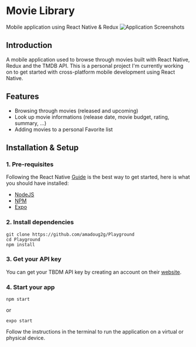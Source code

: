# Movie Library
Mobile application using React Native &amp; Redux
![Application Screenshots](https://github.com/amadoug2g/Playground/blob/master/Images/Screenchots.png?raw=true)

## Introduction
A mobile application used to browse through movies built with React Native, Redux and the TMDB API.
This is a personal project I'm currently working on to get started with cross-platform mobile development using React Native.
## Features
* Browsing through movies (released and upcoming)
* Look up movie informations (release date, movie budget, rating, summary, ...)
* Adding movies to a personal Favorite list

## Installation & Setup
### 1. Pre-requisites
Following the React Native [Guide](https://reactnative.dev/docs/environment-setup) is the best way to get started, here is what you should have installed:
* [NodeJS](https://nodejs.org/en/)
* [NPM](https://www.npmjs.com/)
* [Expo](https://expo.io/)
### 2. Install dependencies
```
git clone https://github.com/amadoug2g/Playground
cd Playground
npm install
```
### 3. Get your API key
You can get your TBDM API key by creating an account on their [website](https://www.themoviedb.org/).
### 4. Start your app
```
npm start
```
or
```
expo start
```

Follow the instructions in the terminal to run the application on a virtual or physical device.
